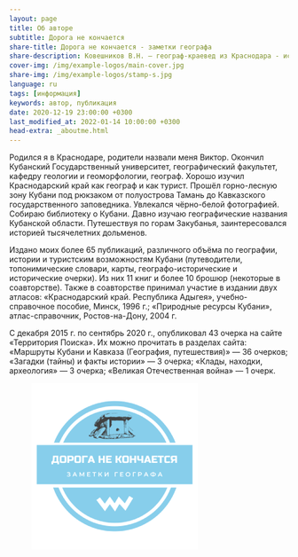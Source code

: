 ```yaml
---
layout: page
title: Об авторе
subtitle: Дорога не кончается
share-title: Дорога не кончается - заметки географа
share-description: Ковешников В.Н. — географ-краевед из Краснодара - исследования по истории, топонимике, географии, арехологии Краснодарского края и Республики Адыегя
cover-img: /img/example-logos/main-cover.jpg
share-img: /img/example-logos/stamp-s.jpg
language: ru
tags: [информация]
keywords: автор, публикация
date: 2020-12-19 23:00:00 +0300
last_modified_at: 2022-01-14 10:00:00 +0300
head-extra: _aboutme.html
---
```

Родился я в Краснодаре, родители назвали меня Виктор. Окончил Кубанский Государственный университет, географический факультет, кафедру геологии и геоморфологии, географ. Хорошо изучил Краснодарский край как географ и как турист. Прошёл горно-лесную зону Кубани под рюкзаком от полуострова Тамань до Кавказского государственного заповедника. Увлекался чёрно-белой фотографией. Собираю библиотеку о Кубани. Давно изучаю географические названия Кубанской области. Путешествуя по горам Закубанья, заинтересовался историей тысячелетних дольменов.

Издано моих более 65 публикаций, различного объёма по географии, истории и туристским возможностям Кубани (путеводители, топонимические словари, карты, географо-исторические и исторические очерки). Из них 11 книг и более 10 брошюр (некоторые в соавторстве). Также в соавторстве принимал участие в издании двух атласов: «Краснодарский край. Республика Адыгея», учебно-справочное пособие, Минск, 1996 г.; «Природные ресурсы Кубани», атлас-справочник, Ростов-на-Дону, 2004 г.

С декабря 2015 г. по сентябрь 2020 г., опубликовал 43 очерка на сайте «Территория Поиска». Их можно прочитать в разделах сайта: «Маршруты Кубани и Кавказа (География, путешествия)» — 36 очерков; «Загадки (тайны) и факты истории» — 3 очерка; «Клады, находки, археология» — 3 очерка; «Великая Отечественная война» — 1 очерк.

<figure>
	<img title="Дорога не кончается" alt="Дорога не кончается" width="300" height="300" src="/img/example-logos/stamp.png"/>
</figure>
